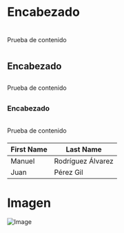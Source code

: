 # Encabezado <h1>
  Prueba de contenido <h1>
## Encabezado <h2>
  Prueba de contenido <h2>
### Encabezado <h6>
  Prueba de contenido <h6>


First Name | Last Name
---------- | ---------
Manuel|Rodríguez Álvarez
Juan|Pérez Gil


# Imagen
![Image](https://raw.githubusercontent.com/manu22i/pruebaGitHub/master/computer.png)
